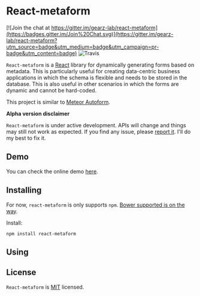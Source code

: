React-metaform
===

[![Join the chat at https://gitter.im/gearz-lab/react-metaform](https://badges.gitter.im/Join%20Chat.svg)](https://gitter.im/gearz-lab/react-metaform?utm_source=badge&utm_medium=badge&utm_campaign=pr-badge&utm_content=badge)
![Travis](https://travis-ci.org/gearz-lab/react-metaform.svg)

`React-metaform` is a [React](https://facebook.github.io/react/) library for dynamically generating forms based on metadata.
This is particularly useful for creating data-centric business applications in which the schema is flexible and needs
to be stored in the database. This is also useful in other scenarios in which the forms are dynamic and cannot be hard-coded.
 
This project is similar to [Meteor Autoform](https://github.com/aldeed/meteor-autoform).

**Alpha version disclaimer**

`React-metaform` is under active development. APIs will change and things may still not work as expected. If you find
  any issue, please [report it](https://github.com/gearz-lab/react-metaform/issues). I'll do my best to fix it.

Demo
---

You can check the online demo [here](http://gearz-lab.github.io/react-metaform/demo.html).

Installing
---

For now, `react-metaform` is only supports `npm`. [Bower supported is on the way](#4).

Install:

    npm install react-metaform

Using
---

License
---
`React-metaform` is [MIT](https://github.com/gearz-lab/react-metaform/blob/master/LICENSE) licensed.

